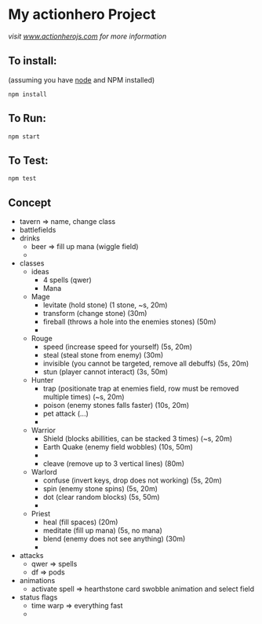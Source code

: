# My actionhero Project

*visit www.actionherojs.com for more information*

## To install:
(assuming you have [node](http://nodejs.org/) and NPM installed)

`npm install`

## To Run:
`npm start`

## To Test:
`npm test`


## Concept
- tavern => name, change class
- battlefields
- drinks
  - beer => fill up mana (wiggle field)
  - 
- classes
  - ideas
    - 4 spells (qwer)
    - Mana
  - Mage
    - levitate (hold stone) (1 stone, ~s, 20m)
    - transform (change stone) (30m)
    - fireball (throws a hole into the enemies stones) (50m)
    - 
  - Rouge
    - speed (increase speed for yourself) (5s, 20m)
    - steal (steal stone from enemy) (30m)
    - invisible (you cannot be targeted, remove all debuffs) (5s, 20m)
    - stun (player cannot interact) (3s, 50m)
  - Hunter
    - trap (positionate trap at enemies field, row must be removed multiple times) (~s, 20m)
    - poison (enemy stones falls faster) (10s, 20m)
    - pet attack (...)
    -
  - Warrior
    - Shield (blocks abillities, can be stacked 3 times) (~s, 20m)
    - Earth Quake (enemy field wobbles) (10s, 50m)
    - 
    - cleave (remove up to 3 vertical lines) (80m)
  - Warlord
    - confuse (invert keys, drop does not working) (5s, 20m)
    - spin (enemy stone spins) (5s, 20m)
    - dot (clear random blocks) (5s, 50m)
    - 
  - Priest
    - heal (fill spaces) (20m)
    - meditate (fill up mana) (5s, no mana)
    - blend (enemy does not see anything) (30m)
    - 
- attacks
  - qwer => spells
  - df => pods
- animations
  - activate spell => hearthstone card swobble animation and select field
- status flags
  - time warp => everything fast
  - 

